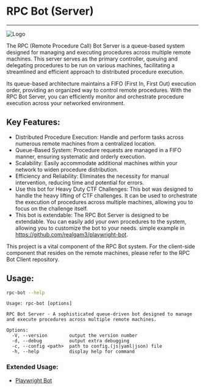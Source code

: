 # RPC Bot (Server)

____________________

![Logo](https://github.com/realgam3/rpc-bot-server/blob/main/ext/ctf-bot-logo.png?raw=true)

The RPC (Remote Procedure Call) Bot Server is a queue-based system designed for managing and executing procedures across
multiple remote machines. This server serves as the primary controller, queuing and delegating procedures to be run on
various machines, facilitating a streamlined and efficient approach to distributed procedure execution.

Its queue-based architecture maintains a FIFO (First In, First Out) execution order, providing an organized way to
control remote procedures. With the RPC Bot Server, you can efficiently monitor and orchestrate procedure execution
across your networked environment.

## Key Features:

* Distributed Procedure Execution: Handle and perform tasks across numerous remote machines from a centralized location.
* Queue-Based System: Procedure requests are managed in a FIFO manner, ensuring systematic and orderly execution.
* Scalability: Easily accommodate additional machines within your network to widen procedure distribution.
* Efficiency and Reliability: Eliminates the necessity for manual intervention, reducing time and potential for errors.
* Use this bot for Heavy Duty CTF Challenges: This bot was designed to handle the heavy lifting of CTF challenges. It
  can be used to orchestrate the execution of procedures across multiple machines, allowing you to focus on the
  challenge itself.
* This bot is extendable: The RPC Bot Server is designed to be extendable. You can easily add your own procedures to
  the system, allowing you to customize the bot to your needs.
  simple example in https://github.com/realgam3/playwright-bot.

This project is a vital component of the RPC Bot system. For the client-side component that resides on the remote
machines, please refer to the RPC Bot Client repository.

## Usage:

```bash
rpc-bot --help
```

```text
Usage: rpc-bot [options]

RPC Bot Server - A sophisticated queue-driven bot designed to manage and execute procedures across multiple remote machines.

Options:
  -V, --version        output the version number
  -d, --debug          output extra debugging
  -c, --config <path>  path to config.(js|yaml|json) file
  -h, --help           display help for command

```

### Extended Usage:

* [Playwright Bot](https://github.com/realgam3/playwright-bot)
